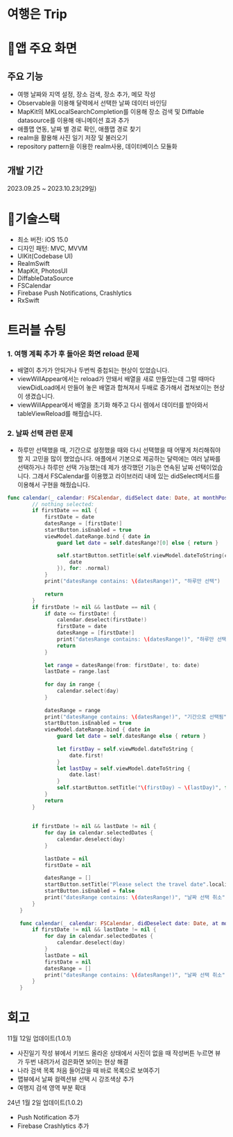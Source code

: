 # 여행은 Trip

# 📱앱 주요 화면

## 주요 기능
- 여행 날짜와 지역 설정, 장소 검색, 장소 추가, 메모 작성
- Observable을 이용해 달력에서 선택한 날짜 데이터 바인딩
- MapKit의 MKLocalSearchCompletion를 이용해 장소 검색 및 Diffable datasource를 이용해 애니메이션 효과 추가
- 애플맵 연동, 날짜 별 경로 확인, 애플맵 경로 찾기
- realm을 활용해 사진 일기 저장 및 불러오기
- repository pattern을 이용한 realm사용, 데이터베이스 모듈화 
  
## 개발 기간
2023.09.25 ~ 2023.10.23(29일)

# 🔨기술스택
- 최소 버전: iOS 15.0
- 디자인 패턴: MVC, MVVM
- UIKit(Codebase UI)
- RealmSwift
- MapKit, PhotosUI
- DiffableDataSource
- FSCalendar
- Firebase Push Notifications, Crashlytics
- RxSwift


# 트러블 슈팅
 ### 1. 여행 계획 추가 후 돌아온 화면 reload 문제
   -  배열이 추가가 안되거나 두번씩 중첩되는 현상이 있었습니다.
   -  viewWillAppear에서는 reload가 안돼서 배열을 새로 만들었는데 그럴 때마다 viewDidLoad에서 만들어 놓은 배열과 합쳐져서 두배로 증가해서 겹쳐보이는 현상이 생겼습니다.
   -  viewWillAppear에서 배열을 초기화 해주고 다시 렘에서 데이터를 받아와서 tableViewReload를 해줬습니다.

 ### 2. 날짜 선택 관련 문제
   - 하루만 선택했을 때, 기간으로 설정했을 때와 다시 선택했을 때 어떻게 처리해줘야 할 지 고민을 많이 했었습니다.
     애플에서 기본으로 제공하는 달력에는 여러 날짜를 선택하거나 하루만 선택 가능했는데 제가 생각했던 기능은 연속된 날짜 선택이었습니다. 그래서 FSCalendar를 이용했고 라이브러리 내에 있는 didSelect메서드를 이용해서
     구현을 해줬습니다.
```swift
func calendar(_ calendar: FSCalendar, didSelect date: Date, at monthPosition: FSCalendarMonthPosition) {
        // nothing selected:
        if firstDate == nil {
            firstDate = date
            datesRange = [firstDate!]
            startButton.isEnabled = true
            viewModel.dateRange.bind { date in
                guard let date = self.datesRange?[0] else { return }

                self.startButton.setTitle(self.viewModel.dateToString(completion: {
                    date
                }), for: .normal)
            }
            print("datesRange contains: \(datesRange!)", "하루만 선택")
            
            return
        }
        if firstDate != nil && lastDate == nil {
            if date <= firstDate! {
                calendar.deselect(firstDate!)
                firstDate = date
                datesRange = [firstDate!]
                print("datesRange contains: \(datesRange!)", "하루만 선택되어있을때") //*
                return
            }
            
            let range = datesRange(from: firstDate!, to: date)
            lastDate = range.last
            
            for day in range {
                calendar.select(day)
            }
            
            datesRange = range
            print("datesRange contains: \(datesRange!)", "기간으로 선택됨") //*
            startButton.isEnabled = true
            viewModel.dateRange.bind { date in
                guard let date = self.datesRange else { return }
                
                let firstDay = self.viewModel.dateToString {
                    date.first!
                }
                let lastDay = self.viewModel.dateToString {
                    date.last!
                }
                self.startButton.setTitle("\(firstDay) ~ \(lastDay)", for: .normal)
            }
            return
        }
        
        
        if firstDate != nil && lastDate != nil {
            for day in calendar.selectedDates {
                calendar.deselect(day)
            }
            
            lastDate = nil
            firstDate = nil
            
            datesRange = []
            startButton.setTitle("Please select the travel date".localized, for: .normal)
            startButton.isEnabled = false
            print("datesRange contains: \(datesRange!)", "날짜 선택 취소") //*
        }
    }
    
    func calendar(_ calendar: FSCalendar, didDeselect date: Date, at monthPosition: FSCalendarMonthPosition) {
        if firstDate != nil && lastDate != nil {
            for day in calendar.selectedDates {
                calendar.deselect(day)
            }
            lastDate = nil
            firstDate = nil
            datesRange = []
            print("datesRange contains: \(datesRange!)", "날짜 선택 취소")
        }
    }
```

# 회고


11월 12일 업데이트(1.0.1)
  - 사진일기 작성 뷰에서 키보드 올라온 상태에서 사진이 없을 때 작성버튼 누르면 뷰가 두번 내려가서 검은화면 보이는 현상 해결
  - 나라 검색 목록 처음 들어갔을 때 바로 목록으로 보여주기
  - 맵뷰에서 날짜 컬렉션뷰 선택 시 강조색상 추가
  - 여행지 검색 영역 부분 확대

24년 1월 2일 업데이트(1.0.2)
  - Push Notification 추가
  - Firebase Crashlytics 추가
